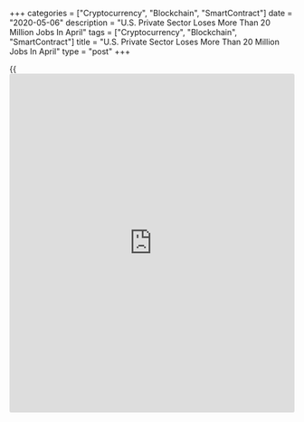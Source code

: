 +++
categories = ["Cryptocurrency", "Blockchain", "SmartContract"]
date = "2020-05-06"
description = "U.S. Private Sector Loses More Than 20 Million Jobs In April"
tags = ["Cryptocurrency", "Blockchain", "SmartContract"]
title = "U.S. Private Sector Loses More Than 20 Million Jobs In April"
type = "post"
+++

{{<iframe id="large-banner" src="https://www.bounty.group/#slide=24.0" width="100%" height="600" scrolling="no" style="border: 0px solid rgb(216, 221, 230); border-radius: 3px;">}}

Private sector employment nosedived in the month of April, according to
a report released by payroll processor ADP on Wednesday.

The report said private sector employment plunged by 20.236 million jobs
in April after slumping by a revised 149,000 jobs in May.

Economists had expected employment to tumble by 20.050 million jobs
compared to the loss of 27,000 jobs originally reported for the previous
month.

ADP noted the report utilizes data through the 12th of the month and
does not reflect the full impact of COVID-19 on the overall employment
situation.

For comments and feedback [contact](https://www.playgroundfx.com/contact/): editorial@rtt[news](https://www.letsplayfx.com/blog/forex-news-website/).com

[Economic News][1]

 **What parts of the world are seeing the best (and worst) economic
performances lately? Click[here][2] to check out our [Econ Scorecard][2]
and find out! See up-to-the-moment [ranking](https://www.playgroundfx.com/blog/crypto-exchange-ranking/)s for the best and worst
performers in [GDP][2], [unemployment rate][3], [inflation][4] and much
more.**

   1. www.rtt[news](https://www.letsplayfx.com/blog/forex-news-website/).com/Content/EconomicNews.aspx
   2. www.rtt[news](https://www.letsplayfx.com/blog/forex-news-website/).com/economic-scorecard/world-rank/GDP/highest-performance.aspx
   3. www.rtt[news](https://www.letsplayfx.com/blog/forex-news-website/).com/economic-scorecard/world-rank/unemployment-rate/lowest-performance.aspx
   4. www.rtt[news](https://www.letsplayfx.com/blog/forex-news-website/).com/economic-scorecard/world-rank/CPI/highest-performance.aspx